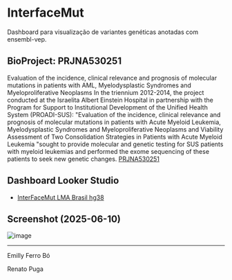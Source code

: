 # InterfaceMut

Dashboard para visualização de variantes genéticas anotadas com ensembl-vep.


## BioProject: PRJNA530251

Evaluation of the incidence, clinical relevance and prognosis of molecular mutations in patients with AML, Myelodysplastic Syndromes and Myeloproliferative Neoplasms
In the triennium 2012-2014, the project conducted at the Israelita Albert Einstein Hospital in partnership with the Program for Support to Institutional Development of the Unified Health System (PROADI-SUS): "Evaluation of the incidence, clinical relevance and prognosis of molecular mutations in patients with Acute Myeloid Leukemia, Myelodysplastic Syndromes and Myeloproliferative Neoplasms and Viability Assessment of Two Consolidation Strategies in Patients with Acute Myeloid Leukemia "sought to provide molecular and genetic testing for SUS patients with myeloid leukemias and performed the exome sequencing of these patients to seek new genetic changes. [PRJNA530251](https://www.ncbi.nlm.nih.gov/bioproject/PRJNA530251)

## Dashboard Looker Studio 
- [InterFaceMut LMA Brasil hg38](https://lookerstudio.google.com/reporting/1245291b-b1bd-4ab4-95f9-d4dfde96bc2b/page/xDwzE)

## Screenshot (2025-06-10)

![image](https://github.com/user-attachments/assets/4d535671-bf15-437b-8585-25250ac78ed6)

---
Emilly Ferro Bó

Renato Puga
